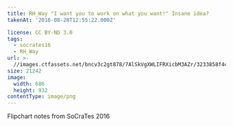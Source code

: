 ```yaml
---
title: RH_Way "I want you to work on what you want!" Insane idea?
takenAt: '2016-08-28T12:55:22.000Z'

license: CC BY-ND 3.0
tags:
  - socrates16
  - RH_Way
url: >-
  //images.ctfassets.net/bncv3c2gt878/7AlSkVgXWLIFRXicbM3AZr/3233858f4c120a7d88d37a0ef8290116/rh_way-i-want-you-to-work-on-what-you-want-insane-idea_28664918364_o
size: 21242
image:
  width: 686
  height: 932
contentType: image/png
---
```


Flipchart notes from SoCraTes 2016
